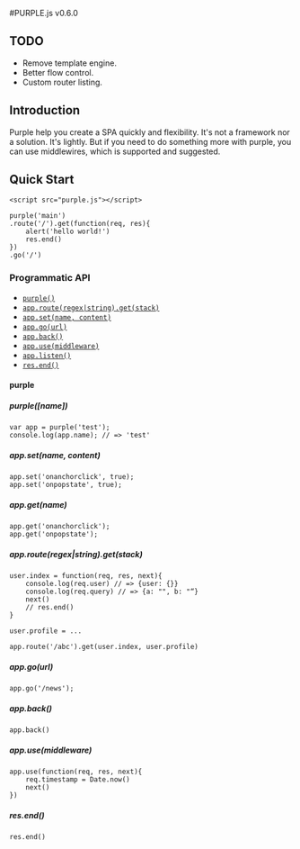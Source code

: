 #PURPLE.js v0.6.0

## TODO

* Remove template engine.
* Better flow control.
* Custom router listing.

## Introduction

Purple help you create a SPA quickly and flexibility. It's not a framework nor a solution. It's lightly.
But if you need to do something more with purple, you can use middlewires, which is supported and suggested.
    

## Quick Start

    <script src="purple.js"></script>

    purple('main')
    .route('/').get(function(req, res){
        alert('hello world!')
        res.end()
    })
    .go('/')

### Programmatic API

* <code>[purple()](#purple)</code>
* <code>[app.route(regex|string).get(stack)]()</code>
* <code>[app.set(name, content)]()</code>
* <code>[app.go(url)]()</code>
* <code>[app.back()]()</code>
* <code>[app.use(middleware)]()</code>
* <code>[app.listen()]()</code>
* <code>[res.end()]()</code>


#### purple


##### purple([name])

    var app = purple('test');
    console.log(app.name); // => 'test'


##### app.set(name, content)

    app.set('onanchorclick', true);
    app.set('onpopstate', true);


##### app.get(name)

    app.get('onanchorclick');
    app.get('onpopstate');


##### app.route(regex|string).get(stack)

    user.index = function(req, res, next){
        console.log(req.user) // => {user: {}}
        console.log(req.query) // => {a: "", b: "“}
        next()
        // res.end()
    }

    user.profile = ...

    app.route('/abc').get(user.index, user.profile)

##### app.go(url)

    app.go('/news');

##### app.back()

    app.back()

##### app.use(middleware)

    app.use(function(req, res, next){
        req.timestamp = Date.now()
        next()
    })

##### res.end()

    res.end()



